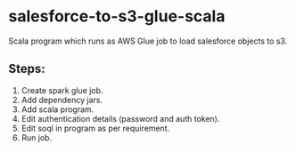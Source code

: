 # salesforce-to-s3-glue-scala

Scala program which runs as AWS Glue job to load salesforce objects to s3.

## Steps:

1. Create spark glue job. 
2. Add dependency jars. 
3. Add scala program.
4. Edit authentication details (password and auth token).
5. Edit soql in program as per requirement.
6. Run job.
